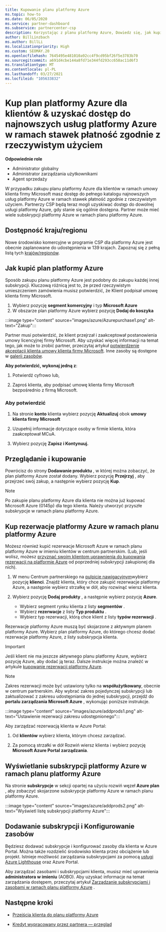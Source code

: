 ```yaml
---
title: Kupowanie planu platformy Azure
ms.topic: how-to
ms.date: 06/05/2020
ms.service: partner-dashboard
ms.subservice: partnercenter-csp
description: Korzystając z planu platformy Azure, Dowiedz się, jak kupić jedną lub wiele subskrypcji platformy Azure, zastrzeżeń platformy Azure, skonfigurować zasoby oraz wyświetlić lub dodać subskrypcje.
author: BillLinzbach
ms.author: BillLi
ms.localizationpriority: High
ms.custom: SEOMAY.20
ms.openlocfilehash: 7645495e481010a92cc4f9cd95bf26f5e3783b70
ms.sourcegitcommit: a691d4cbe144a8fd71e344fd293cc658ac11d6f3
ms.translationtype: MT
ms.contentlocale: pl-PL
ms.lasthandoff: 03/27/2021
ms.locfileid: "105633832"
---
```

# <a name="purchase-the-azure-plan-for-customers--access-the-latest-azure-services-at-pay-as-you-go-rates"></a>Kup plan platformy Azure dla klientów & uzyskać dostęp do najnowszych usług platformy Azure w ramach stawek płatność zgodnie z rzeczywistym użyciem

**Odpowiednie role**
- Administrator globalny
- Administrator zarządzania użytkownikami
- Agent sprzedaży

W przypadku zakupu planu platformy Azure dla klientów w ramach umowy klienta firmy Microsoft masz dostęp do pełnego katalogu najnowszych usług platformy Azure w ramach stawek płatność zgodnie z rzeczywistym użyciem. Partnerzy CSP będą teraz mogli uzyskiwać dostęp do dowolnej usługi platformy Azure, gdy stanie się ogólnie dostępna. Partner może mieć wiele subskrypcji platformy Azure w ramach planu platformy Azure. 

## <a name="countryregion-availability"></a>Dostępność kraju/regionu

Nowe środowisko komercyjne w programie CSP dla platformy Azure jest obecnie zaplanowane do udostępnienia w 139 krajach. Zapoznaj się z pełną listą tych [krajów/regionów](https://query.prod.cms.rt.microsoft.com/cms/api/am/binary/RE3QN0x). 

## <a name="how-to-purchase-azure-plan"></a>Jak kupić plan platformy Azure

Sposób zakupu planu platformy Azure jest podobny do zakupu każdej innej subskrypcji. Kluczową różnicą jest to, że przed rzeczywistym umieszczeniem zamówienia musisz potwierdzić, że Klient podpisał umowę klienta firmy Microsoft.

1. Wybierz pozycję **segment komercyjny** i typ **Microsoft Azure** 
2. W obszarze plan platformy Azure wybierz pozycję **Dodaj do koszyka**

:::image type="content" source="images/azure/Azurepurchase1.png" alt-text="Zakup":::

Partner musi potwierdzić, że klient przejrzał i zaakceptował postanowienia umowy licencyjnej firmy Microsoft. Aby uzyskać więcej informacji na temat tego, jak może to zrobić partner, przeczytaj artykuł [potwierdzenie akceptacji klienta umowy klienta firmy Microsoft](confirm-customer-agreement.md). Inne zasoby są dostępne w [galerii zasobów](https://partner.microsoft.com/resources/collection/Microsoft-Customer-Agreement-in-the-CSP-program#/).

**Aby potwierdzić, wykonaj jedną z**: 

1. Potwierdź cyfrowo lub,

2. Zaproś klienta, aby podpisać umowę klienta firmy Microsoft bezpośrednio z firmą Microsoft. 

### <a name="to-confirm"></a>Aby potwierdzić 

1. Na stronie **konto** klienta wybierz pozycję **Aktualizuj** obok **umowy klienta firmy Microsoft**  

2. Uzupełnij informacje dotyczące osoby w firmie klienta, która zaakceptował MCuA.

3. Wybierz pozycję **Zapisz i Kontynuuj.**  

## <a name="review-and-buy"></a>Przeglądanie i kupowanie

Powrócisz do strony **Dodawanie produktu** , w której można zobaczyć, że plan platformy Azure został dodany. Wybierz pozycję **Przejrzyj** , aby przejrzeć swój zakup, a następnie wybierz pozycję **Kup**. 

>[!Note]
>Po zakupie planu platformy Azure dla klienta nie można już kupować Microsoft Azure (0145p) dla tego klienta. Należy utworzyć przyszłe subskrypcje w ramach planu platformy Azure.

## <a name="purchase-azure-reservations-under-the-azure-plan"></a>Kup rezerwacje platformy Azure w ramach planu platformy Azure 
  
Możesz również kupić rezerwacje Microsoft Azure w ramach planu platformy Azure w imieniu klientów w centrum partnerskim. (Lub, jeśli wolisz, możesz [przyznać swoim klientom uprawnienia do kupowania rezerwacji na platformie Azure](give-customers-permission.md) od poprzedniej subskrypcji zakupionej dla nich).

1. W menu Centrum partnerskiego na [pulpicie nawigacyjnym](https://partner.microsoft.com/dashboard/)wybierz pozycję **klienci**. Znajdź klienta, który chce zakupić rezerwacje platformy Azure, a następnie wybierz strzałkę w dół, aby rozwinąć wiersz klienta.

2. Wybierz pozycję **Dodaj produkty** , a następnie wybierz pozycję **Azure**. 

   - Wybierz segment rynku klienta z listy **segmentów** .
   - Wybierz **rezerwacje** z listy **Typ produktu** .
   - Wybierz typ rezerwacji, którą chce klient z listy **typów rezerwacji** .

Rezerwacje platformy Azure muszą być skojarzone z aktywnym planem platformy Azure. Wybierz plan platformy Azure, do którego chcesz dodać rezerwacje platformy Azure, z listy subskrypcja klienta. 

>[!Important] 
>Jeśli klient nie ma jeszcze aktywnego planu platformy Azure, wybierz pozycję Azure, aby dodać ją teraz. Dalsze instrukcje można znaleźć w artykule [kupowanie rezerwacji platformy Azure](azure-reservations-buying.md#purchase-azure-reservations).

>[!Note]
>Zakres rezerwacji może być ustawiony tylko na **współużytkowany**, obecnie w centrum partnerskim. Aby wybrać zakres pojedynczej subskrypcji lub zaktualizować z zakresu udostępniania do jednej subskrypcji, przejdź do **portalu zarządzania Microsoft Azure** , wykonując poniższe instrukcje. 

:::image type="content" source="images/azure/addprods1.png" alt-text="Ustawienie rezerwacji zakresu udostępnionego":::

Aby zarządzać rezerwacją klienta w Azure Portal: 

1. Od **klientów** wybierz klienta, którym chcesz zarządzać. 

2. Za pomocą strzałki w dół Rozwiń wiersz klienta i wybierz pozycję **Microsoft Azure Portal zarządzania**.  
 
## <a name="view-azure-subscriptions-under-the-azure-plan"></a>Wyświetlanie subskrypcji platformy Azure w ramach planu platformy Azure

Na stronie **subskrypcje** w sekcji opartej na użyciu rozwiń węzeł **Azure plan** , aby zobaczyć skojarzone subskrypcje platformy Azure w ramach planu platformy Azure.

:::image type="content" source="images/azure/addprods2.png" alt-text="Wyświetl listę subskrypcji platformy Azure"::: 


## <a name="add-subscriptions-and-configure-resources"></a>Dodawanie subskrypcji i Konfigurowanie zasobów

Będziesz dodawać subskrypcje i konfigurować zasoby dla klienta w Azure Portal. Można także rozdzielić środowisko klienta przez obciążenie lub projekt. Istnieje możliwość zarządzania subskrypcjami za pomocą [usługi Azure Lighthouse](https://azure.microsoft.com/services/azure-lighthouse/) oraz Azure Portal. 

Aby zarządzać zasobami i subskrypcjami klienta, musisz mieć uprawnienia **administratora w imieniu** (AOBO). Aby uzyskać informacje na temat zarządzania dostępem, przeczytaj artykuł [Zarządzanie subskrypcjami i zasobami w ramach planu platformy Azure](azure-plan-manage.md) .

## <a name="next-steps"></a>Następne kroki

- [Przejścia klienta do planu platformy Azure](azure-plan-transition.md)

- [Kredyt wypracowany przez partnera — przegląd](partner-earned-credit.md)
